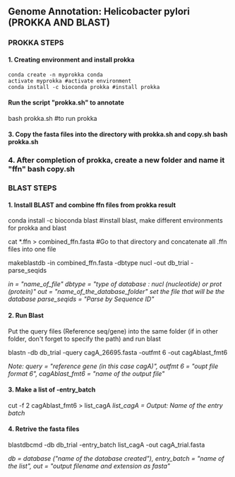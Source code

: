 ## Genome Annotation: Helicobacter pylori (PROKKA AND BLAST)

### PROKKA STEPS

#### 1. Creating environment and install prokka 

```{shell}
conda create -n myprokka conda 
activate myprokka #activate environment
conda install -c bioconda prokka #install prokka
```


#### Run the script "prokka.sh" to annotate
bash prokka.sh #to run prokka

#### 3. Copy the fasta files into the directory with prokka.sh and copy.sh bash prokka.sh
### 4. After completion of prokka, create a new folder and name it "ffn" bash copy.sh

### BLAST STEPS
#### 1. Install BLAST and combine ffn files from prokka result
conda install -c bioconda blast #install blast, make different environments for prokka and blast

cat *.ffn > combined_ffn.fasta #Go to that directory and concatenate all .ffn files into one file

makeblastdb -in combined_ffn.fasta -dbtype nucl -out db_trial -parse_seqids

*in = "name_of_file"* 
*dbtype = "type of database : nucl (nucleotide) or prot (protein)"* 
*out = "name_of_the_database_folder"*
*set the file that will be the database* 
*parse_seqids = "Parse by Sequence ID"*


#### 2. Run Blast
Put the query files (Reference seq/gene) into the same folder (if in other folder, don't forget to specify the path) and run blast

blastn -db db_trial -query cagA_26695.fasta -outfmt 6 -out cagAblast_fmt6 

*Note: query = "reference gene (in this case cagA)", outfmt 6 = "oupt file format 6", cagAblast_fmt6 = "name of the output file"*

#### 3. Make a list of -entry_batch 
cut -f 2 cagAblast_fmt6 > list_cagA 
*list_cagA = Output: Name of the entry batch*

#### 4. Retrive the fasta files
blastdbcmd -db db_trial -entry_batch list_cagA -out cagA_trial.fasta

*db = database ("name of the database created"), entry_batch = "name of the list", out = "output filename and extension as fasta"*
